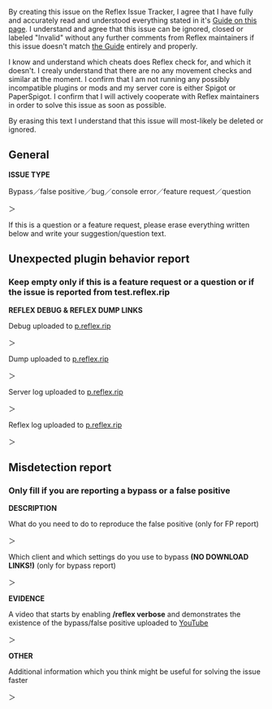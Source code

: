 By creating this issue on the Reflex Issue Tracker, I agree that I have fully and accurately read and understood everything stated in it's [Guide on this page](https://github.com/MeGysssTaa/ReflexIssueTracker/blob/master/GUIDE.md). I understand and agree that this issue can be ignored, closed or labeled "Invalid" without any further comments from Reflex maintainers if this issue doesn't match [the Guide](https://github.com/MeGysssTaa/ReflexIssueTracker/blob/master/GUIDE.md) entirely and properly.

I know and understand which cheats does Reflex check for, and which it doesn't. I crealy understand that there are no any movement checks and similar at the moment. I confirm that I am not running any possibly incompatible plugins or mods and my server core is either Spigot or PaperSpigot. I confirm that I will actively cooperate with Reflex maintainers in order to solve this issue as soon as possible.

By erasing this text I understand that this issue will most-likely be deleted or ignored.



## General
**ISSUE TYPE**

Bypass／false positive／bug／console error／feature request／question

＞ 



If this is a question or a feature request, please erase everything written below and write your suggestion/question text.


## Unexpected plugin behavior report
### Keep empty only if this is a feature request or a question or if the issue is reported from test.reflex.rip
**REFLEX DEBUG & REFLEX DUMP LINKS**

Debug uploaded to [p.reflex.rip](https://p.reflex.rip)

＞



Dump uploaded to [p.reflex.rip](https://p.reflex.rip)

＞ 



Server log uploaded to [p.reflex.rip](https://p.reflex.rip)

＞ 



Reflex log uploaded to [p.reflex.rip](https://p.reflex.rip)

＞ 





## Misdetection report
### Only fill if you are reporting a bypass or a false positive
**DESCRIPTION**

What do you need to do to reproduce the false positive (only for FP report) 

＞ 



Which client and which settings do you use to bypass **(NO DOWNLOAD LINKS!)** (only for bypass report) 

＞ 





**EVIDENCE**

A video that starts by enabling **/reflex verbose** and demonstrates the existence of the bypass/false positive uploaded to [YouTube](https://youtube.com) 

＞ 





**OTHER**

Additional information which you think might be useful for solving the issue faster

＞ 
